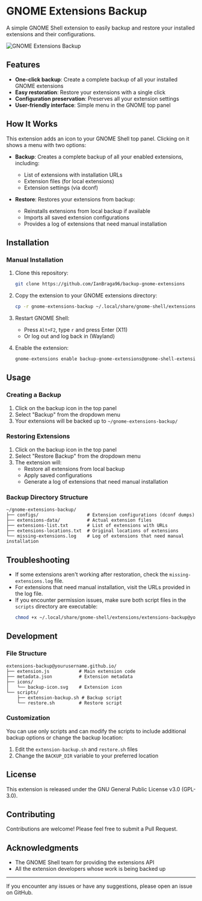 # GNOME Extensions Backup

A simple GNOME Shell extension to easily backup and restore your installed extensions and their configurations.

![GNOME Extensions Backup](https://i.imgur.com/3BDB22g.png)

## Features

- **One-click backup**: Create a complete backup of all your installed GNOME extensions
- **Easy restoration**: Restore your extensions with a single click
- **Configuration preservation**: Preserves all your extension settings
- **User-friendly interface**: Simple menu in the GNOME top panel

## How It Works

This extension adds an icon to your GNOME Shell top panel. Clicking on it shows a menu with two options:

- **Backup**: Creates a complete backup of all your enabled extensions, including:

  - List of extensions with installation URLs
  - Extension files (for local extensions)
  - Extension settings (via dconf)

- **Restore**: Restores your extensions from backup:
  - Reinstalls extensions from local backup if available
  - Imports all saved extension configurations
  - Provides a log of extensions that need manual installation

## Installation

### Manual Installation

1. Clone this repository:

   ```bash
   git clone https://github.com/IanBraga96/backup-gnome-extensions
   ```

2. Copy the extension to your GNOME extensions directory:

   ```bash
   cp -r gnome-extensions-backup ~/.local/share/gnome-shell/extensions/backup-gnome-extensions@gnome-shell-extensions.ianbraga.github.com
   ```

3. Restart GNOME Shell:

   - Press `Alt+F2`, type `r` and press Enter (X11)
   - Or log out and log back in (Wayland)

4. Enable the extension:
   ```bash
   gnome-extensions enable backup-gnome-extensions@gnome-shell-extensions.ianbraga.github.com
   ```

## Usage

### Creating a Backup

1. Click on the backup icon in the top panel
2. Select "Backup" from the dropdown menu
3. Your extensions will be backed up to `~/gnome-extensions-backup/`

### Restoring Extensions

1. Click on the backup icon in the top panel
2. Select "Restore Backup" from the dropdown menu
3. The extension will:
   - Restore all extensions from local backup
   - Apply saved configurations
   - Generate a log of extensions that need manual installation

### Backup Directory Structure

```
~/gnome-extensions-backup/
├── configs/                  # Extension configurations (dconf dumps)
├── extensions-data/          # Actual extension files
├── extensions-list.txt       # List of extensions with URLs
├── extensions-locations.txt  # Original locations of extensions
└── missing-extensions.log    # Log of extensions that need manual installation
```

## Troubleshooting

- If some extensions aren't working after restoration, check the `missing-extensions.log` file.
- For extensions that need manual installation, visit the URLs provided in the log file.
- If you encounter permission issues, make sure both script files in the `scripts` directory are executable:
  ```bash
  chmod +x ~/.local/share/gnome-shell/extensions/extensions-backup@yourusername.github.io/scripts/*.sh
  ```

## Development

### File Structure

```
extensions-backup@yourusername.github.io/
├── extension.js           # Main extension code
├── metadata.json          # Extension metadata
├── icons/
│   └── backup-icon.svg    # Extension icon
└── scripts/
    ├── extension-backup.sh # Backup script
    └── restore.sh         # Restore script
```

### Customization

You can use only scripts and can modify the scripts to include additional backup options or change the backup location:

1. Edit the `extension-backup.sh` and `restore.sh` files
2. Change the `BACKUP_DIR` variable to your preferred location

## License

This extension is released under the GNU General Public License v3.0 (GPL-3.0).

## Contributing

Contributions are welcome! Please feel free to submit a Pull Request.

## Acknowledgments

- The GNOME Shell team for providing the extensions API
- All the extension developers whose work is being backed up

---

If you encounter any issues or have any suggestions, please open an issue on GitHub.
